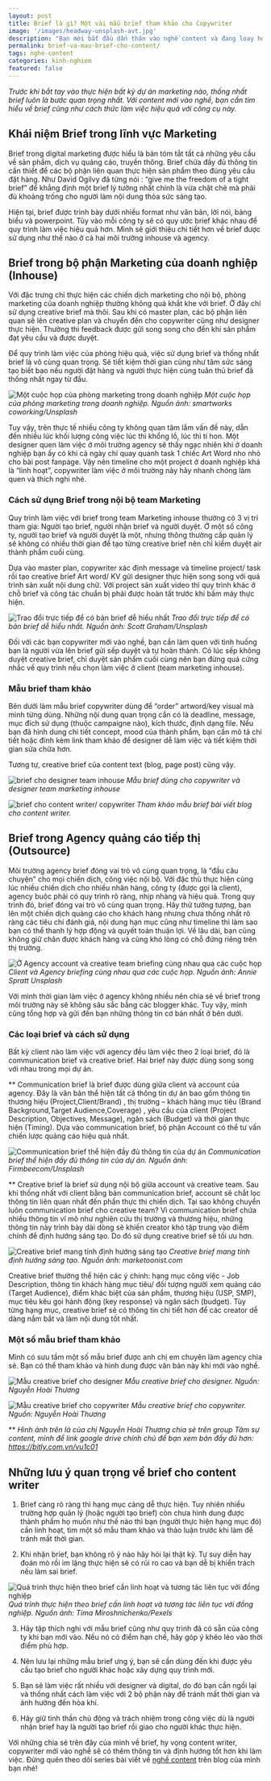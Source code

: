 ```yaml
---
layout: post
title: Brief là gì? Một vài mẫu brief tham khảo cho Copywriter
image: '/images/headway-unsplash-avt.jpg'
description: "Bạn mới bắt đầu dấn thân vào nghề content và đang loay hoay với brief? Hãy cùng mình tìm hiểu brief là gì và tất cả thông tin quan trọng liên quan đến brief nhé!"
permalink: brief-va-mau-brief-cho-content/
tags: nghe-content
categories: kinh-nghiem
featured: false
---
```

_Trước khi bắt tay vào thực hiện bất kỳ dự án marketing nào, thống nhất brief luôn là bước quan trọng nhất. Với content mới vào nghề, bạn cần tìm hiểu về brief cũng như cách thức làm việc hiệu quả với công cụ này._

## Khái niệm Brief trong lĩnh vực Marketing

Brief trong digital marketing được hiểu là bản tóm tắt tất cả những yêu cầu về sản phẩm, dịch vụ quảng cáo, truyền thông. Brief chứa đầy đủ thông tin cần thiết để các bộ phận liên quan thực hiện sản phẩm theo đúng yêu cầu đặt hàng. Như David Ogilvy đã từng nói : “give me the freedom of a tight brief” để khẳng định một brief lý tưởng nhất chính là vừa chặt chẽ mà phải đủ khoảng trống cho người làm nội dung thỏa sức sáng tạo. 

Hiện tại, brief được trình bày dưới nhiều format như văn bản, lời nói, bảng biểu và powerpoint. Tùy vào mỗi công ty sẽ có quy ước brief khác nhau để quy trình làm việc hiệu quả hơn. Mình sẽ giới thiệu chi tiết hơn về brief được sử dụng như thế nào ở cả hai môi trường inhouse và agency.

## Brief trong bộ phận Marketing của doanh nghiệp (Inhouse)

Với đặc trưng chỉ thực hiện các chiến dịch marketing cho nội bộ, phòng marketing của doanh nghiệp thường không quá khắt khe với brief. Ở đây chỉ sử dụng creative brief mà thôi. Sau khi có master plan, các bộ phận liên quan sẽ lên creative plan và chuyển đến cho copywriter cũng như designer thực hiện. Thường thì feedback được gửi song song cho đến khi sản phẩm đạt yêu cầu và được duyệt. 

Để quy trình làm việc của phòng hiệu quả, việc sử dụng brief và thống nhất brief là vô cùng quan trọng. Sẽ tiết kiệm thời gian cũng như tâm sức sáng tạo biết bao nếu người đặt hàng và người thực hiện cùng tuân thủ brief đã thống nhất ngay từ đầu.

![Một cuộc họp của phòng marketing trong doanh nghiệp](/images/smartworks-coworking-unsplash-mkt-team.jpg)
_Một cuộc họp của phòng marketing trong doanh nghiệp. Nguồn ảnh: smartworks coworking/Unsplash_

Tuy vậy, trên thực tế nhiều công ty không quan tâm lắm vấn đề này, dẫn đến nhiều lúc khối lượng công việc lúc thì khổng lồ, lúc thì tí hon. Một designer quen làm việc ở môi trường agency sẽ thấy ngạc nhiên khi ở doanh nghiệp bạn ấy có khi cả ngày chỉ quay quanh task 1 chiếc Art Word nho nhỏ cho bài post fanpage. Vậy nên timeline cho một project ở doanh nghiệp khá là “linh hoạt”, copywriter làm việc ở môi trường này hãy nhanh chóng làm quen và thích nghi nhé.

### Cách sử dụng Brief trong nội bộ team Marketing

Quy trình làm việc với brief trong team Marketing inhouse thường có 3 vị trí tham gia: Người tạo brief, người nhận brief và người duyệt. Ở một số công ty, người tạo brief và người duyệt là một, nhưng thông thường cấp quản lý sẽ không có nhiều thời gian để tạo từng creative brief nên chỉ kiểm duyệt air thành phẩm cuối cùng.

Dựa vào master plan, copywriter xác định message và timeline project/ task rồi tạo creative brief Art word/ KV gửi designer thực hiện song song với quá trình sản xuất nội dung chữ. Với project sản xuất video thì quy trình khác ở chỗ brief và công tác chuẩn bị phải được hoàn tất trước khi bấm máy thực hiện.

![Trao đổi trực tiếp để có bản brief dễ hiểu nhất](/images/scott-graham-unsplash-trao-doi-dong-nghiep.jpg)
_Trao đổi trực tiếp để có bản brief dễ hiểu nhất. Nguồn ảnh: Scott Graham/Unsplash_

Đối với các bạn copywriter mới vào nghề, bạn cần làm quen với tình huống bạn là người vừa lên brief gửi sếp duyệt và tự hoàn thành. Có lúc sếp không duyệt creative brief, chỉ duyệt sản phẩm cuối cùng nên bạn đừng quá cứng nhắc về quy trình nếu chọn làm việc ở client (team marketing inhouse). 

### Mẫu brief tham khảo

Bên dưới làm mẫu brief copywriter dùng để “order” artword/key visual mà mình từng dùng. Những nội dung quan trọng cần có là deadline, message, mục đích sử dụng (thuộc campaigne nào), kích thước, định dạng file. Nếu bạn đã hình dung chi tiết concept, mood của thành phẩm, bạn cần mô tả chi tiết hoặc đính kèm link tham khảo để designer dễ làm việc và tiết kiệm thời gian sửa chữa hơn.

Tương tự, creative brief của content text (blog, page post) cũng vậy.

![brief cho designer team inhouse](/images/design-brief-mkt-inhouse.PNG)
_Mẫu brief dùng cho copywriter và designer team marketing inhouse_

![brief cho content writer/ copywriter](/images/content-writer-brief.PNG)
_Tham khảo mẫu brief bài viết blog cho content writer._

## Brief trong Agency quảng cáo tiếp thị (Outsource)

Môi trường agency brief đóng vai trò vô cùng quan trọng, là “đầu câu chuyện” cho mọi chiến dịch, công việc nội bộ. Với đặc thù thực hiện cùng lúc nhiều chiến dịch cho nhiều nhãn hàng, công ty (được gọi là client), agency buộc phải có quy trình rõ ràng, nhịp nhàng và hiệu quả. Trong quy trình đó, brief đóng vai trò vô cùng quan trọng. Hãy thử tưởng tượng, bạn lên một chiến dịch quảng cáo cho khách hàng nhưng chưa thống nhất rõ ràng các tiêu chí đánh giá, nội dung hạn mục cũng như timeline thì làm sao bạn có thể thanh lý hợp động và quyết toán thuận lợi. Về lâu dài, bạn cũng không giữ chân được khách hàng và cũng khó lòng có chỗ đứng riêng trên thị trường.

![Ở Agency account và creative team briefing cùng nhau qua các cuộc họp](/images/annie-spratt-unsplash-agency.jpg)
_Client và Agency briefing cùng nhau qua các cuộc họp. Nguồn ảnh: Annie Spratt Unsplash_

Với mình thời gian làm việc ở agency không nhiều nên chia sẻ về brief trong môi trường này sẽ không sâu sắc bằng các blogger khác. Tuy vậy, mình cũng tổng hợp và gửi đến bạn những thông tin cơ bản nhất ở bên dưới.

### Các loại brief và cách sử dụng

Bất kỳ client nào làm việc với agency đều làm việc theo 2 loại brief, đó là communication brief và creative brief. Hai brief này được dùng song song với nhau trong mọi dự án.

** Communication brief là brief được dùng giữa client và account của agency. Đây là văn bản thể hiện tất cả thông tin dự án bao gồm thông tin thương hiệu (Project,Client/Brand) , thị trường – khách hàng mục tiêu (Brand Background,Target Audience,Coverage) , yêu cầu của client (Project Description, Objectives, Message), ngân sách (Budget) và thời gian thực hiện (Timing). Dựa vào communication brief, bộ phận Account có thể tư vấn chiến lược quảng cáo hiệu quả nhất.

![Communication brief thể hiện đầy đủ thông tin của dự án](/images/firmbee-com-unsplash-communication-brief.jpg)
_Communication brief thể hiện đầy đủ thông tin của dự án. Nguồn ảnh: Firmbeecom/Unsplash_

** Creative brief là brief sử dụng nội bộ giữa account và creative team. Sau khi thống nhất với client bằng bản communication brief, account sẽ chắt lọc thông tin liên quan nhất đến phần thực thi chiến dịch. Tại sao không chuyển luôn communication brief cho creative team? Vì communication brief chứa nhiều thông tin vĩ mô như nghiên cứu thị trường và thương hiệu, những thông tin này trình bày dài dòng sẽ khiến creator khó tập trung vào điểm chính để định hướng sáng tạo. Do đó sử dụng creative brief sẽ tối ưu hơn.

![Creative brief mang tính định hướng sáng tạo](/images/creativebrief-agency.jpg)
_Creative brief mang tính định hướng sáng tạo. Nguồn ảnh: marketoonist.com_

Creative brief thường thể hiện các ý chính: hạng mục công việc - Job Description, thông tin khách hàng mục tiêu/ đối tượng người xem quảng cáo (Target Audience), điểm khác biệt của sản phẩm, thương hiệu (USP, SMP), mục tiêu kêu gọi hành động (key response) và ngân sách (budget). Tùy từng hạng mục, creative brief sẽ có thông tin chi tiết hơn để các creator dễ dàng nắm bắt và làm nội dung tốt nhất.

### Một số mẫu brief tham khảo

Mình có sưu tầm một số mẫu brief được anh chị em chuyên làm agency chia sẻ. Bạn có thể tham khảo và hình dung được văn bản này khi mới vào nghề.

![Mẫu creative brief cho designer](/images/design-brief-creative-brief.PNG)
_Mẫu creative brief cho designer. Nguồn: Nguyễn Hoài Thương_

![Mẫu creative brief cho copywriter](/images/social-post-brief.PNG)
_Mẫu creative brief cho copywriter. Nguồn: Nguyễn Hoài Thương_

** _Hình ảnh trên là của chị Nguyễn Hoài Thương chia sẻ trên group Tâm sự content, mình để link google drive chính chủ để bạn xem bản đầy đủ hơn: https://bitly.com.vn/vu1c01_

## Những lưu ý quan trọng về brief cho content writer

1.	Brief càng rõ ràng thì hạng mục càng dễ thực hiện. Tuy nhiên nhiều trường hợp quản lý (hoặc người tạo brief) còn chưa hình dung được thành phẩm họ muốn như thế nào thì bạn (người thực hiện hạng mục đó) cần linh hoạt, tìm một số mẫu tham khảo và thảo luận trước khi làm để tránh mất thời gian.

2.	Khi nhận brief, bạn không rõ ý nào hãy hỏi lại thật kỹ. Tự suy diễn hay đoán mò rồi im lặng thực hiện sẽ có rủi ro cao và bạn dễ bị khiển trách nếu làm sai brief.

![Quá trình thực hiện theo brief cần linh hoạt và tương tác liên tục với đồng nghiệp](/images/pexels-tima-miroshnichenko-thuc-hien.jpg)
_Quá trình thực hiện theo brief cần linh hoạt và tương tác liên tục với đồng nghiệp. Nguồn ảnh: Tima Miroshnichenko/Pexels_

3.	Hãy tập thích nghi với mẫu brief cũng như quy trình đã có sẵn của công ty khi bạn mới vào. Nếu nó có điểm hạn chế, hãy góp ý khéo léo vào thời điểm phù hợp.

4.	Nên lưu lại những mẫu brief ưng ý, bạn sẽ cần dùng đến khi được yêu cầu tạo brief cho người khác hoặc xây dựng quy trình mới.

5.	Bạn sẽ làm việc rất nhiều với designer và digital, do đó bạn cần ngồi lại và thống nhất cách làm việc với 2 bộ phận này để tránh mất thời gian và ảnh hưởng đến hòa khí. 

6.	Hãy giữ tinh thần chủ động và trách nhiệm trong công việc dù là người nhận brief hay là người tạo brief rồi giao cho người khác thực hiện. 

Với những chia sẻ trên đây của mình về brief, hy vọng content writer, copywriter mới vào nghề sẽ có thêm thông tin và định hướng tốt hơn khi làm việc. Đừng quên theo dõi series bài viết về [nghề content](https://vegiang.com/tag/nghe-content) trên blog của mình bạn nhé!
